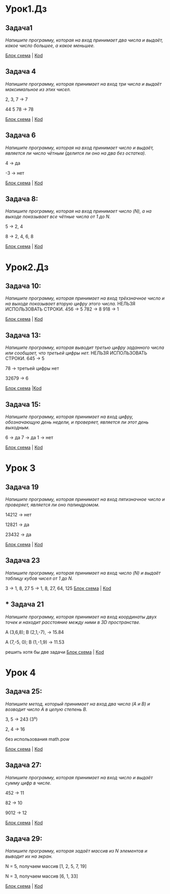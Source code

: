 # Урок1.Дз
## Задача1 ##
_Напишите программу, которая на вход принимает два числа и выдаёт, какое число большее, а какое меньшее._

[Блок схема](/Exampl01/diagram1.drawio.png) | [Kod](/Exampl01/Program.cs)

## Задача 4
_Напишите программу, которая принимает на вход три числа и выдаёт максимальное из этих чисел._

2, 3, 7 -> 7

44 5 78 -> 78

[Блок схема](/Exampl02/diagram2.drawio.png) | [Kod](/Exampl02/Program.cs)

## Задача 6
_Напишите программу, которая на вход принимает число и выдаёт, является ли число чётным (делится ли оно на два без остатка)._

4 -> да

-3 -> нет

[Блок схема](Exampl03\diagram3.drawio.png) | [Kod](Exampl03\Program.cs)

## Задача 8:
_Напишите программу, которая на вход принимает число (N), а на выходе показывает все чётные числа от 1 до N._

5 -> 2, 4

8 -> 2, 4, 6, 8

[Блок схема](Exampl04\diagram4.drawio.png) | [Kod](Exampl04\Program.cs)

# Урок2.Дз
## Задача 10: 
_Напишите программу, которая принимает на вход трёхзначное число и на выходе показывает вторую цифру этого числа._
НЕЛЬЗЯ ИСПОЛЬЗОВАТЬ СТРОКИ.
456 -> 5
782 -> 8
918 -> 1

[Блок схема](Exampl05\diagram5.drawio.png) | [Kod](Exampl05\Program.cs)

## Задача 13: 
_Напишите программу, которая выводит третью цифру заданного числа или сообщает, что третьей цифры нет._
НЕЛЬЗЯ ИСПОЛЬЗОВАТЬ СТРОКИ.
645 -> 5

78 -> третьей цифры нет

32679 -> 6

 [Блок схема](Exampl06\diagram6.drawio.png) |[Kod](Exampl06\Program.cs)

## Задача 15: 
_Напишите программу, которая принимает на вход цифру, обозначающую день недели, и проверяет, является ли этот день выходным._

6 -> да
7 -> да
1 -> нет

 [Блок схема](Exampl07\diagram7.drawio.png) | [Kod](Exampl07\Program.cs)

 # Урок 3

## Задача 19

_Напишите программу, которая принимает на вход пятизначное число и проверяет, является ли оно палиндромом._

14212 -> нет

12821 -> да

23432 -> да

[Блок схема](Example09\diagram9.drawio.png) | [Kod](Example09\Program.cs)

## Задача 23

_Напишите программу, которая принимает на вход число (N) и выдаёт таблицу кубов чисел от 1 до N._

3 -> 1, 8, 27
5 -> 1, 8, 27, 64, 125
[Блок схема](Example10\diagram10.drawio.png) | [Kod](Example10\Program.cs)

## * Задача 21

_Напишите программу, которая принимает на вход координаты двух точек и находит расстояние между ними в 3D пространстве._

A (3,6,8); B (2,1,-7), -> 15.84

A (7,-5, 0); B (1,-1,9) -> 11.53

решить хотя бы две задачи
[Блок схема](Example11\diagram11.drawio.png) | [Kod](Example11\Program.cs)
 
 # Урок 4

## Задача 25: 
_Напишите метод, который принимает на вход два числа (A и B) и возводит число A в целую степень B._

3, 5 -> 243 (3⁵)

2, 4 -> 16

без использования math.pow

[Блок схема](Example13\diagram13.drawio.png) | [Kod](Example13\Program.cs)

## Задача 27:
_Напишите программу, которая принимает на вход число и выдаёт сумму цифр в числе._

452 -> 11

82 -> 10

9012 -> 12

[Блок схема](Example14\diagram14.drawio.png) | [Kod](Example14\Program.cs)

## Задача 29: 
_Напишите программу, которая задаёт массив из N элементов и выводит их на экран._

N = 5, получаем массив [1, 2, 5, 7, 19]

N = 3, получаем массив [6, 1, 33]

[Блок схема](Example15\diagram15.drawio.png) | [Kod](Example15\Program.cs)